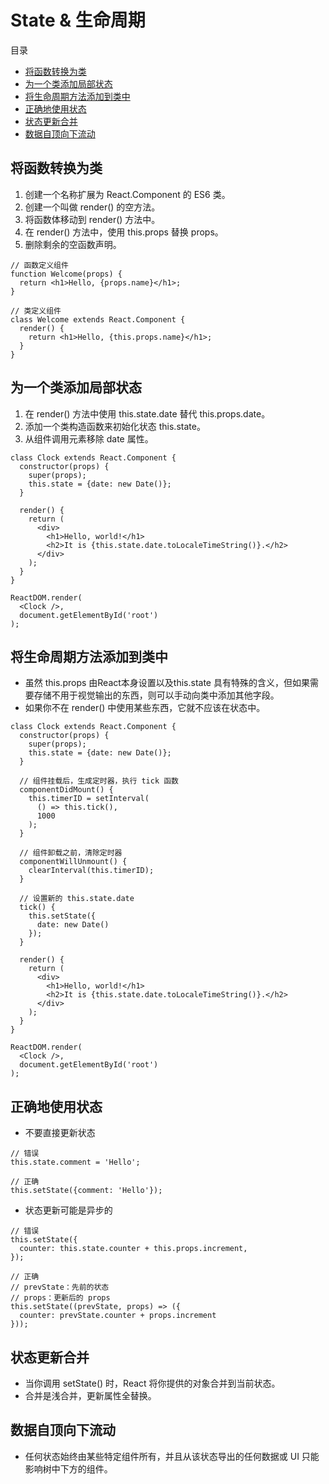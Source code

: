 # State & 生命周期

目录

- [将函数转换为类](#将函数转换为类)
- [为一个类添加局部状态](#为一个类添加局部状态)
- [将生命周期方法添加到类中](#将生命周期方法添加到类中)
- [正确地使用状态](#正确地使用状态)
- [状态更新合并](#状态更新合并)
- [数据自顶向下流动](#数据自顶向下流动)

## 将函数转换为类

1. 创建一个名称扩展为 React.Component 的 ES6 类。
2. 创建一个叫做 render() 的空方法。
3. 将函数体移动到 render() 方法中。
4. 在 render() 方法中，使用 this.props 替换 props。
5. 删除剩余的空函数声明。

```
// 函数定义组件
function Welcome(props) {
  return <h1>Hello, {props.name}</h1>;
}

// 类定义组件
class Welcome extends React.Component {
  render() {
    return <h1>Hello, {this.props.name}</h1>;
  }
}
```

## 为一个类添加局部状态

1. 在 render() 方法中使用 this.state.date 替代 this.props.date。
2. 添加一个类构造函数来初始化状态 this.state。
3. 从组件调用元素移除 date 属性。

```
class Clock extends React.Component {
  constructor(props) {
    super(props);
    this.state = {date: new Date()};
  }

  render() {
    return (
      <div>
        <h1>Hello, world!</h1>
        <h2>It is {this.state.date.toLocaleTimeString()}.</h2>
      </div>
    );
  }
}

ReactDOM.render(
  <Clock />,
  document.getElementById('root')
);
```

## 将生命周期方法添加到类中

- 虽然 this.props 由React本身设置以及this.state 具有特殊的含义，但如果需要存储不用于视觉输出的东西，则可以手动向类中添加其他字段。
- 如果你不在 render() 中使用某些东西，它就不应该在状态中。

```
class Clock extends React.Component {
  constructor(props) {
    super(props);
    this.state = {date: new Date()};
  }

  // 组件挂载后，生成定时器，执行 tick 函数
  componentDidMount() {
    this.timerID = setInterval(
      () => this.tick(),
      1000
    );
  }

  // 组件卸载之前，清除定时器
  componentWillUnmount() {
    clearInterval(this.timerID);
  }

  // 设置新的 this.state.date
  tick() {
    this.setState({
      date: new Date()
    });
  }

  render() {
    return (
      <div>
        <h1>Hello, world!</h1>
        <h2>It is {this.state.date.toLocaleTimeString()}.</h2>
      </div>
    );
  }
}

ReactDOM.render(
  <Clock />,
  document.getElementById('root')
);
```

## 正确地使用状态

- 不要直接更新状态

```
// 错误
this.state.comment = 'Hello';

// 正确
this.setState({comment: 'Hello'});
```

- 状态更新可能是异步的

```
// 错误
this.setState({
  counter: this.state.counter + this.props.increment,
});

// 正确
// prevState：先前的状态
// props：更新后的 props
this.setState((prevState, props) => ({
  counter: prevState.counter + props.increment
}));
```

## 状态更新合并

- 当你调用 setState() 时，React 将你提供的对象合并到当前状态。
- 合并是浅合并，更新属性全替换。

## 数据自顶向下流动

- 任何状态始终由某些特定组件所有，并且从该状态导出的任何数据或 UI 只能影响树中下方的组件。
